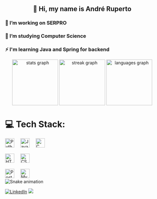 <h2 align="center">💫 Hi, my name is André Ruperto</h2>
<h3>🔭 I’m working on SERPRO<br></h3>
<h3>🌱 I’m studying Computer Science<br></h3>
<h3>⚡ I'm learning Java and Spring for backend<br></h3>

<div align="center">
  <img src="https://github-readme-stats.vercel.app/api?username=AndreRuperto&show_icons=true&include_all_commits=true&count_private=true&theme=merko&hide_border=false" height="150" alt="stats graph"  />
  <img src="https://streak-stats.demolab.com?user=AndreRuperto&locale=en&mode=daily&theme=merko&hide_border=false&border_radius=5" height="150" alt="streak graph"  />
  <img src="https://github-readme-stats.vercel.app/api/top-langs?username=AndreRuperto&locale=en&hide_title=false&layout=compact&card_width=320&langs_count=5&theme=merko&hide_border=false" height="150" alt="languages graph"  />
</div>

# 💻 Tech Stack:
<div align="left">
  <!-- Linguagens de Programação -->
  <img src="https://cdn.jsdelivr.net/gh/devicons/devicon/icons/python/python-original.svg" height="30" alt="Python logo"  />
  <img width="12" />
  <img src="https://cdn.jsdelivr.net/gh/devicons/devicon/icons/javascript/javascript-original.svg" height="30" alt="JavaScript logo"  />
  <img width="12" />
  <img src="https://cdn.jsdelivr.net/gh/devicons/devicon/icons/c/c-original.svg" height="30" alt="C logo"  />
  <br><br>
  
  <!-- Tecnologias Web -->
  <img src="https://cdn.jsdelivr.net/gh/devicons/devicon/icons/html5/html5-original.svg" height="30" alt="HTML5 logo"  />
  <img width="12" />
  <img src="https://cdn.jsdelivr.net/gh/devicons/devicon/icons/css3/css3-original.svg" height="30" alt="CSS3 logo"  />
  <br><br>
  
  <!-- Bancos de Dados -->
  <img src="https://cdn.jsdelivr.net/gh/devicons/devicon/icons/postgresql/postgresql-original.svg" height="30" alt="PostgreSQL logo"  />
  <img width="12" />
  <img src="https://cdn.jsdelivr.net/gh/devicons/devicon/icons/mysql/mysql-original.svg" height="30" alt="MySQL logo"  />
</div>

<img src="https://github.com/AndreRuperto/AndreRuperto/output/github-contribution-grid-snake.svg" alt="Snake animation" />

[![LinkedIn](https://img.shields.io/badge/LinkedIn-%230077B5.svg?logo=linkedin&logoColor=white)](https://linkedin.com/in/AndreRuperto) [![](https://visitcount.itsvg.in/api?id=AndreRuperto&icon=2&color=12)](https://visitcount.itsvg.in)
